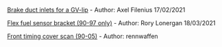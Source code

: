 
[Brake duct inlets for a GV-lip](https://www.thingiverse.com/thing:4745492) - Author: Axel Filenius 17/02/2021

[Flex fuel sensor bracket (90-97 only)](https://www.thingiverse.com/thing:4798379) - Author: Rory Lonergan 18/03/2021

[Front timing cover scan (90-05)](https://www.thingiverse.com/thing:5564916) - Author: rennwaffen
